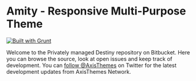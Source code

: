 # Amity - Responsive Multi-Purpose Theme ##
[![Built with Grunt](https://cdn.gruntjs.com/builtwith.png)](http://gruntjs.com/)

Welcome to the Privately managed Destiny repository on Bitbucket. Here you can browse the source, look at open issues and keep track of development. You can [follow @AxisThemes](https://twitter.com/AxisThemes) on Twitter for the latest development updates from AxisThemes Network.
